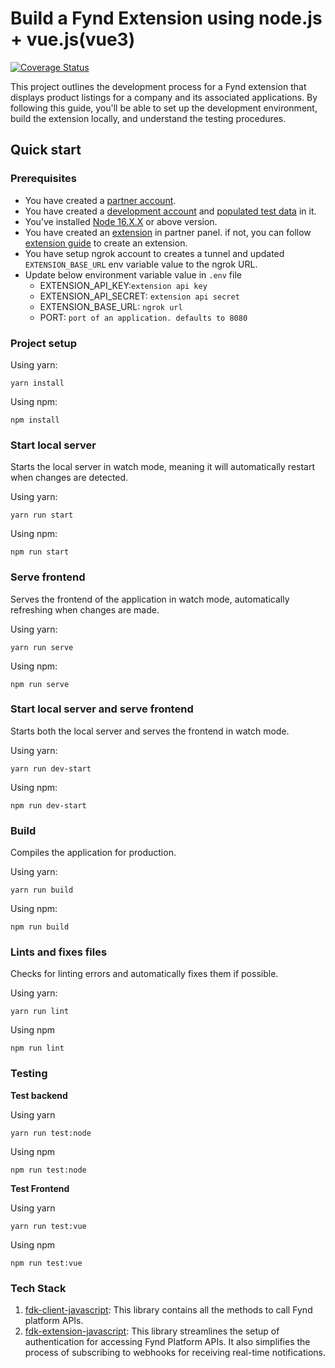 # Build a Fynd Extension using node.js + vue.js(vue3)

[![Coverage Status][coveralls-badge]]([coveralls-url])

This project outlines the development process for a Fynd extension that displays product listings for a company and its associated applications. By following this guide, you'll be able to set up the development environment, build the extension locally, and understand the testing procedures.

## Quick start
### Prerequisites
* You have created a [partner account](https://partners.fynd.com).
* You have created a [development account](https://partners.fynd.com/help/docs/partners/testing-extension/development-acc#create-development-account) and [populated test data](https://partners.fynd.com/help/docs/partners/testing-extension/development-acc#populate-test-data) in it.
* You’ve installed [Node 16.X.X](https://docs.npmjs.com/) or above version.
* You have created an [extension](https://partners.fynd.com) in partner panel. if not, you can follow [extension guide](https://partners.fynd.com/help/docs/partners/getting-started/create-extension) to create an extension.
* You have setup ngrok account to creates a tunnel and updated `EXTENSION_BASE_URL` env variable value to the ngrok URL.
* Update below environment variable value in `.env` file
    - EXTENSION_API_KEY:`extension api key`
    - EXTENSION_API_SECRET: `extension api secret`
    - EXTENSION_BASE_URL: `ngrok url`
    - PORT: `port of an application. defaults to 8080`


### Project setup
Using yarn:
```
yarn install
```
Using npm:
```
npm install
```

### Start local server
Starts the local server in watch mode, meaning it will automatically restart when changes are detected.

Using yarn:
```
yarn run start
```
Using npm:
```
npm run start
```

### Serve frontend
Serves the frontend of the application in watch mode, automatically refreshing when changes are made.

Using yarn:
```
yarn run serve
```
Using npm:
```
npm run serve
```

### Start local server and serve frontend
Starts both the local server and serves the frontend in watch mode.

Using yarn:
```
yarn run dev-start
```
Using npm:
```
npm run dev-start
```

### Build
Compiles the application for production.

Using yarn:
```
yarn run build
```
Using npm:
```
npm run build
```

### Lints and fixes files
Checks for linting errors and automatically fixes them if possible.

Using yarn:
```
yarn run lint
```
Using npm
```
npm run lint
```

### Testing
**Test backend**

Using yarn
```
yarn run test:node
```
Using npm
```
npm run test:node
```

**Test Frontend**

Using yarn
```
yarn run test:vue
```
Using npm
```
npm run test:vue
```

### Tech Stack
1. [fdk-client-javascript](https://github.com/gofynd/fdk-client-javascript): This library contains all the methods to call Fynd platform APIs.
2. [fdk-extension-javascript](https://github.com/gofynd/fdk-extension-javascript): This library streamlines the setup of authentication for accessing Fynd Platform APIs. It also simplifies the process of subscribing to webhooks for receiving real-time notifications.


[coveralls-badge]: https://coveralls.io/repos/github/gofynd/example-extension-javascript/badge.svg?branch=fpco-38359-test-case-setup&&kill_cache=1
[coveralls-url]: https://coveralls.io/github/gofynd/example-extension-javascript?branch=fpco-38359-test-case-setup